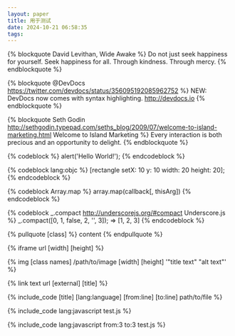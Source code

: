 ```yaml
---
layout: paper
title: 用于测试
date: 2024-10-21 06:58:35
tags:
---
```

{% blockquote David Levithan, Wide Awake %}
Do not just seek happiness for yourself. Seek happiness for all. Through kindness. Through mercy.
{% endblockquote %}

{% blockquote @DevDocs https://twitter.com/devdocs/status/356095192085962752 %}
NEW: DevDocs now comes with syntax highlighting. http://devdocs.io
{% endblockquote %}



{% blockquote Seth Godin http://sethgodin.typepad.com/seths_blog/2009/07/welcome-to-island-marketing.html Welcome to Island Marketing %}
Every interaction is both precious and an opportunity to delight.
{% endblockquote %}


{% codeblock %}
alert('Hello World!');
{% endcodeblock %}

{% codeblock lang:objc %}
[rectangle setX: 10 y: 10 width: 20 height: 20];
{% endcodeblock %}

{% codeblock Array.map %}
array.map(callback[, thisArg])
{% endcodeblock %}


{% codeblock _.compact http://underscorejs.org/#compact Underscore.js %}
_.compact([0, 1, false, 2, '', 3]);
=> [1, 2, 3]
{% endcodeblock %}


{% pullquote [class] %}
content
{% endpullquote %}


{% iframe url [width] [height] %}


{% img [class names] /path/to/image [width] [height] '"title text" "alt text"' %}

{% link text url [external] [title] %}


{% include_code [title] [lang:language] [from:line] [to:line] path/to/file %}

{% include_code lang:javascript test.js %}

{% include_code lang:javascript from:3 to:3 test.js %}